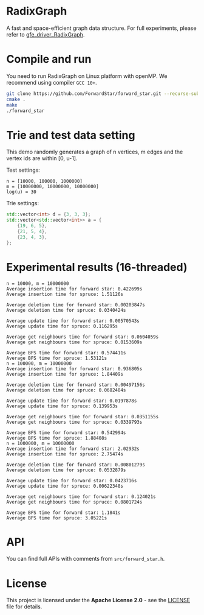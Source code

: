 # RadixGraph
A fast and space-efficient graph data structure. For full experiments, please refer to [gfe_driver_RadixGraph](https://github.com/ForwardStar/gfe_driver).

# Compile and run
You need to run RadixGraph on Linux platform with openMP. We recommend using compiler ``GCC 10+``.
```sh
git clone https://github.com/ForwardStar/forward_star.git --recurse-submodules
cmake .
make
./forward_star
```

# Trie and test data setting
This demo randomly generates a graph of n vertices, m edges and the vertex ids are within [0, u-1].

Test settings:
```
n = [10000, 100000, 1000000]
m = [10000000, 10000000, 10000000]
log(u) = 30
```
Trie settings:
```cpp
std::vector<int> d = {3, 3, 3};
std::vector<std::vector<int>> a = {
    {19, 6, 5},
    {21, 5, 4},
    {23, 4, 3},
};
```

# Experimental results (16-threaded)
```
n = 10000, m = 10000000
Average insertion time for forward star: 0.422699s
Average insertion time for spruce: 1.51126s

Average deletion time for forward star: 0.00203847s
Average deletion time for spruce: 0.0340424s

Average update time for forward star: 0.00570543s
Average update time for spruce: 0.116295s

Average get neighbours time for forward star: 0.0604059s
Average get neighbours time for spruce: 0.0153609s

Average BFS time for forward star: 0.574411s
Average BFS time for spruce: 1.53121s
n = 100000, m = 10000000
Average insertion time for forward star: 0.936805s
Average insertion time for spruce: 1.84409s

Average deletion time for forward star: 0.00497156s
Average deletion time for spruce: 0.0682484s

Average update time for forward star: 0.0197878s
Average update time for spruce: 0.139953s

Average get neighbours time for forward star: 0.0351155s
Average get neighbours time for spruce: 0.0339793s

Average BFS time for forward star: 0.542994s
Average BFS time for spruce: 1.88408s
n = 1000000, m = 10000000
Average insertion time for forward star: 2.02932s
Average insertion time for spruce: 2.75474s

Average deletion time for forward star: 0.00801279s
Average deletion time for spruce: 0.0532879s

Average update time for forward star: 0.0423716s
Average update time for spruce: 0.00622348s

Average get neighbours time for forward star: 0.124021s
Average get neighbours time for spruce: 0.0801724s

Average BFS time for forward star: 1.1841s
Average BFS time for spruce: 3.05221s
```

# API
You can find full APIs with comments from ``src/forward_star.h``.

# License
This project is licensed under the **Apache License 2.0** - see the [LICENSE](LICENSE) file for details.